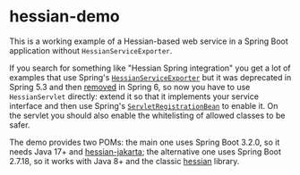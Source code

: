 # hessian-demo
This is a working example of a Hessian-based web service in a Spring Boot application without `HessianServiceExporter`.

If you search for something like "Hessian Spring integration" you get a lot of examples that use Spring's [`HessianServiceExporter`](https://docs.spring.io/spring-framework/docs/5.3.31/javadoc-api/org/springframework/remoting/caucho/HessianServiceExporter.html) but it was deprecated in Spring 5.3 and then [removed](https://github.com/spring-projects/spring-framework/issues/27422) in Spring 6, so now you have to use `HessianServlet` directly: extend it so that it implements your service interface and then use Spring's [`ServletRegistrationBean`](https://docs.spring.io/spring-boot/docs/current/api/org/springframework/boot/web/servlet/ServletRegistrationBean.html) to enable it.  On the servlet you should also enable the whitelisting of allowed classes to be safer.

The demo provides two POMs: the main one uses Spring Boot 3.2.0, so it needs Java 17+ and [hessian-jakarta](https://github.com/pnavato/hessian-jakarta); the alternative one uses Spring Boot 2.7.18, so it works with Java 8+ and the classic [hessian](https://mvnrepository.com/artifact/com.caucho/hessian) library.
